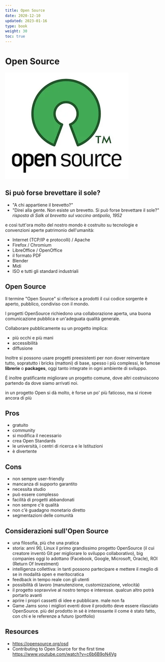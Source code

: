 ```yaml
---
title: Open Source
date: 2020-12-10
updated: 2023-01-16
type: book
weight: 30
toc: true
---
```

# Open Source
![logo_opensource](img/logo_opensource.webp)

## Si può forse brevettare il sole?

- "A chi appartiene il brevetto?"
- "Direi alla gente. Non esiste un brevetto. Si può forse brevettare il sole?"
*risposta di Salk al brevetto sul vaccino antipolio, 1952*

e così tutt'ora molto del nostro mondo è costruito su tecnologie e convenzioni aperte patrimonio dell'umanità:

- Internet (TCP/IP e protocolli) / Apache
- Firefox / Chromium
- LibreOffice / OpenOffice
- il formato PDF
- Blender
- Midi
- ISO e tutti gli standard industriali

## Open Source

Il termine "Open Source" si riferisce a prodotti il cui codice sorgente è aperto, pubblico, condiviso con il mondo.

I progetti OpenSource richiedono una collaborazione aperta, una buona comunicazione pubblica e un'adeguata qualità generale.

Collaborare pubblicamente su un progetto implica:

- più occhi e più mani
- accessibilità
- diffusione

Inoltre si possono usare progetti preesistenti per non dover reinventare tutto, sopratutto i bricks (mattoni) di base, spesso i più complessi, le famose **librerie** o **packages**, oggi tanto integrate in ogni ambiente di sviluppo.

É inoltre gratificante migliorare un progetto comune, dove altri costruiscono partendo da dove siamo arrivati noi.

in un progetto Open si dà molto, è forse un po' più faticoso, ma si riceve ancora di più

## Pros

- gratuito
- community
- si modifica il necessario
- crea Open Standards
- le università, i centri di ricerca e le Istituzioni
- è divertente

## Cons

- non sempre user-friendly
- mancanza di supporto garantito
- necessita studio
- può essere complesso
- facilità di progetti abbandonati
- non sempre c'è qualità
- non c'è guadagno monetario diretto
- segmentazioni delle comunità

## Considerazioni sull'Open Source

- una filosofia, più che una pratica
- storia: anni 90, Linux il primo grandissimo progetto OpenSource (il cui creatore inventò Git per migliorare lo sviluppo collaborativo), big companies oggi lo adottano (Facebook, Google, Microsoft, Oracle), ROI (Return Of Investment)
- intelligenza collettiva: in tanti possono partecipare e mettere il meglio di se in modalità open e meritocratica
- feedback in tempo reale con gli utenti
- possibilità di lavoro (manutenzione, customizzazione, velocità)
- il progetto sopravvive al nostro tempo e interesse. qualcun altro potrà portarlo avanti
- aprire i propri cassetti di idee e pubblicare. male non fa
- Game Jams sono i migliori eventi dove il prodotto deve essere rilasciato OpenSource. più del prodotto in sé è interessante il come è stato fatto, con chi e le referenze a futuro (portfolio)

## Resources

- <https://opensource.org/osd>
- Contributing to Open Source for the first time <https://www.youtube.com/watch?v=c6b6B9oN4Vg>

